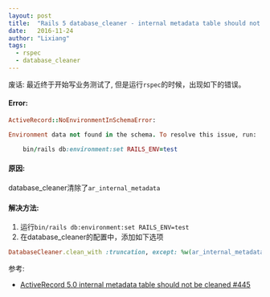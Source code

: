 ```yaml
---
layout: post
title:  "Rails 5 database_cleaner - internal metadata table should not be cleaned"
date:   2016-11-24
author: "Lixiang"
tags:
  - rspec
  - database_cleaner
---
```


废话: 最近终于开始写业务测试了, 但是运行`rspec`的时候，出现如下的错误。

#### Error:
```ruby
ActiveRecord::NoEnvironmentInSchemaError:

Environment data not found in the schema. To resolve this issue, run:

	bin/rails db:environment:set RAILS_ENV=test
```

#### 原因:
database_cleaner清除了`ar_internal_metadata`


#### 解决方法:
1. 运行`bin/rails db:environment:set RAILS_ENV=test`
2. 在database_cleaner的配置中，添加如下选项

```ruby
DatabaseCleaner.clean_with :truncation, except: %w(ar_internal_metadata)
```

参考:
 - [ActiveRecord 5.0 internal metadata table should not be cleaned #445](https://github.com/DatabaseCleaner/database_cleaner/issues/445)
